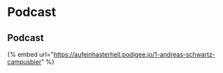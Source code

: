 # Podcast

## Podcast

{% embed url="https://aufeinhasterhell.podigee.io/1-andreas-schwartz-campusbier" %}




